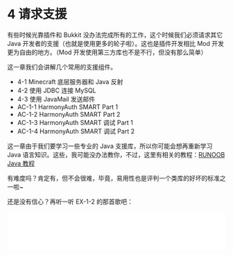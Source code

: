 # 4 请求支援

有些时候光靠插件和 Bukkit 没办法完成所有的工作，这个时候我们必须请求其它 Java 开发者的支援（也就是使用更多的轮子啦）。这也是插件开发相比 Mod 开发更为自由的地方。（Mod 开发使用第三方库也不是不行，但没有那么简单）

这一章我们会讲解几个常用的支援组件。

- 4-1 Minecraft 底层服务器和 Java 反射
- 4-2 使用 JDBC 连接 MySQL
- 4-3 使用 JavaMail 发送邮件
- AC-1-1 HarmonyAuth SMART Part 1
- AC-1-2 HarmonyAuth SMART Part 2
- AC-1-3 HarmonyAuth SMART 调试 Part 1
- AC-1-4 HarmonyAuth SMART 调试 Part 2

这一章由于我们要学习一些专业的 Java 支援库，所以你可能会想再重新学习 Java 语言知识。这些，我可能没办法教你，不过，这里有相关的教程：[RUNOOB Java 教程](https://www.runoob.com/java/java-tutorial.html)

有难度吗？肯定有，但不会很难，毕竟，易用性也是评判一个类库的好坏的标准之一啦~

还是没有信心？再听一听 EX-1-2 的那首歌吧：

<iframe frameborder="no" border="0" marginwidth="0" marginheight="0" width="100%" height="86" src="//music.163.com/outchain/player?type=2&id=430297477&auto=0&height=66"></iframe>